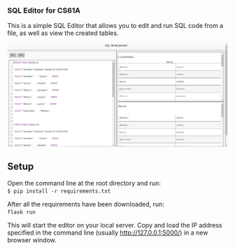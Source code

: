 ### SQL Editor for CS61A

This is a simple SQL Editor that allows you to edit and run SQL code from a file, as well as view the created tables. 

![SQL Editor](screenshot.PNG)

## Setup
Open the command line at the root directory and run:
<br>
```$ pip install -r requirements.txt```

After all the requirements have been downloaded, run:
<br>
```flask run```

This will start the editor on your local server. Copy and load the IP address specified in the command line (usually http://127.0.0.1:5000/) in a new browser window. 
